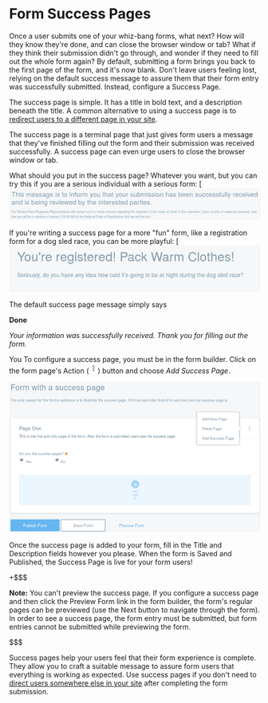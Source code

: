 # Form Success Pages

Once a user submits one of your whiz-bang forms, what next? How will they know
they're done, and can close the browser window or tab? What if they think their
submission didn't go through, and wonder if they need to fill out the whole form
again? By default, submitting a form brings you back to the first page of the
form, and it's now blank. Don't leave users feeling lost, relying on the default
success message to assure them that their form entry was successfully submitted.
Instead, configure a Success Page.

The success page is simple. It has a title in bold text, and a description
beneath the title. A common alternative to using a success page is to [redirect
users to a different page in your site](/discover/portal/-/knowledge_base/7-0/creating-advanced-forms#redirecting-users-after-form-submission).

The success page is a terminal page that just gives form users a message that
they've finished filling out the form and their submission was received
successfully. A success page can even urge users to close the browser window or
tab.

What should you put in the success page? Whatever you want, but you can try
this if you are a serious individual with a serious form:
[![Figure x: Here's a long, serious form success page.](../../../images/forms-success-page1.png)

If you're writing a success page for a more "fun" form, like a registration form
for a dog sled race, you can be more playful:
[![Figure x: A potential dog sled race registration form's success page.](../../../images/forms-success-page.png)

The default success page message simply says 

**Done** 

*Your information was successfully received. Thank you for filling out the form.*

You To configure a success page, you must be in the form builder. Click on the form
page's Action (![Actions](../../../images-dxp/icon-actions.png)) button and
choose *Add Success Page*.

![Figure x: Add a success page using the edit menu for the form page.](../../../images/forms-success-page-add.png)

Once the success page is added to your form, fill in the Title and Description
fields however you please. When the form is Saved and Published, the Success
Page is live for your form users!

+$$$

**Note:** You can't preview the success page. If you configure a success page
and then click the Preview Form link in the form builder, the form's regular
pages can be previewed (use the Next button to navigate through the form). In
order to see a success page, the form entry must be submitted, but form entries
cannot be submitted while previewing the form.

$$$

Success pages help your users feel that their form experience is complete.  They
allow you to craft a suitable message to assure form users that everything is
working as expected. Use success pages if you don't need to [direct users
somewhere else in your site](/discover/portal/-/knowledge_base/7-0/creating-advanced-forms#redirecting-users-after-form-submission)
after completing the form submission.

<!-- Add information about default success page text. Not available for testing
on local master build from Monday April 3, 2017 (morning) or
master.liferay.org.es on Tuesday April 4, 2017. -->




